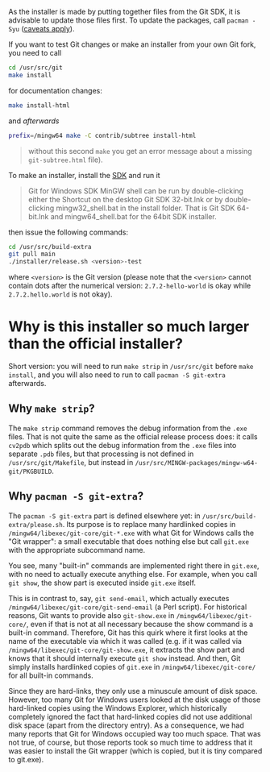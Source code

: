 As the installer is made by putting together files from the Git SDK, it is advisable to update those files first. To update the packages, call `pacman -Syu` ([caveats apply](https://github.com/git-for-windows/git/wiki/Package-management#updating-msys2-runtime-pacman-and-bash)).

If you want to test Git changes or make an installer from your own Git fork, you need to call 

```bash
cd /usr/src/git
make install
``` 
for documentation changes:

```bash
make install-html
```

and *afterwards* 

```bash
prefix=/mingw64 make -C contrib/subtree install-html
```

>without this second `make` you get an error message about a missing `git-subtree.html` file).

To make an installer, install the [SDK](https://gitforwindows.org/#download-sdk) and run it

>Git for Windows SDK MinGW shell can be run by double-clicking either the Shortcut on the desktop Git SDK 32-bit.lnk or by double-clicking mingw32_shell.bat in the install folder. That is Git SDK 64-bit.lnk and mingw64_shell.bat for the 64bit SDK installer.

then issue the following commands:

```bash
cd /usr/src/build-extra
git pull main
./installer/release.sh <version>-test
```

where `<version>` is the Git version (please note that the `<version>` cannot contain dots after the numerical version: `2.7.2-hello-world` is okay while `2.7.2.hello.world` is not okay).

# Why is this installer so much larger than the official installer?

Short version: you will need to run `make strip` in `/usr/src/git` before `make install`, and you will also need to run to call `pacman -S git-extra` afterwards.

## Why `make strip`?

The `make strip` command removes the debug information from the `.exe` files. That is not quite the same as the official release process does: it calls `cv2pdb` which splits out the debug information from the `.exe` files into separate `.pdb` files, but that processing is not defined in `/usr/src/git/Makefile`, but instead in `/usr/src/MINGW-packages/mingw-w64-git/PKGBUILD`.

## Why `pacman -S git-extra`?

The `pacman -S git-extra` part is defined elsewhere yet: in `/usr/src/build-extra/please.sh`. Its purpose is to replace many hardlinked copies in `/mingw64/libexec/git-core/git-*.exe` with what Git for Windows calls the "Git wrapper": a small executable that does nothing else but call `git.exe` with the appropriate subcommand name.

You see, many "built-in" commands are implemented right there in `git.exe`, with no need to actually execute anything else. For example, when you call `git show`, the show part is executed inside `git.exe` itself.

This is in contrast to, say, `git send-email`, which actually executes `/mingw64/libexec/git-core/git-send-email` (a Perl script). For historical reasons, Git wants to provide also `git-show.exe` in `/mingw64/libexec/git-core/`, even if that is not at all necessary because the show command is a built-in command. Therefore, Git has this quirk where it first looks at the name of the executable via which it was called (e.g. if it was called via `/mingw64/libexec/git-core/git-show.exe`, it extracts the show part and knows that it should internally execute `git show` instead. And then, Git simply installs hardlinked copies of `git.exe` in `/mingw64/libexec/git-core/` for all built-in commands.

Since they are hard-links, they only use a minuscule amount of disk space. However, too many Git for Windows users looked at the disk usage of those hard-linked copies using the Windows Explorer, which historically completely ignored the fact that hard-linked copies did not use additional disk space (apart from the directory entry). As a consequence, we had many reports that Git for Windows occupied way too much space. That was not true, of course, but those reports took so much time to address that it was easier to install the Git wrapper (which is copied, but it is tiny compared to git.exe).